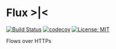 # Flux >|<
[![Build Status](https://travis-ci.org/pzread/flux.svg?branch=master)](https://travis-ci.org/pzread/flux)
[![codecov](https://codecov.io/gh/pzread/flux/branch/master/graph/badge.svg)](https://codecov.io/gh/pzread/flux)
[![License: MIT](https://img.shields.io/badge/License-MIT-yellow.svg)](https://opensource.org/licenses/MIT)

Flows over HTTPs

